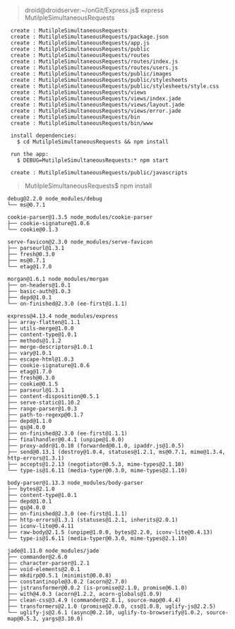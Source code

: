 > droid@droidserver:~/onGit/Express.js$ express MutilpleSimultaneousRequests

     create : MutilpleSimultaneousRequests
     create : MutilpleSimultaneousRequests/package.json
     create : MutilpleSimultaneousRequests/app.js
     create : MutilpleSimultaneousRequests/public
     create : MutilpleSimultaneousRequests/routes
     create : MutilpleSimultaneousRequests/routes/index.js
     create : MutilpleSimultaneousRequests/routes/users.js
     create : MutilpleSimultaneousRequests/public/images
     create : MutilpleSimultaneousRequests/public/stylesheets
     create : MutilpleSimultaneousRequests/public/stylesheets/style.css
     create : MutilpleSimultaneousRequests/views
     create : MutilpleSimultaneousRequests/views/index.jade
     create : MutilpleSimultaneousRequests/views/layout.jade
     create : MutilpleSimultaneousRequests/views/error.jade
     create : MutilpleSimultaneousRequests/bin
     create : MutilpleSimultaneousRequests/bin/www
  
     install dependencies:
       $ cd MutilpleSimultaneousRequests && npm install
  
     run the app:
       $ DEBUG=MutilpleSimultaneousRequests:* npm start
  
     create : MutilpleSimultaneousRequests/public/javascripts



> MutilpleSimultaneousRequests$ npm install

    debug@2.2.0 node_modules/debug
    └── ms@0.7.1
    
    cookie-parser@1.3.5 node_modules/cookie-parser
    ├── cookie-signature@1.0.6
    └── cookie@0.1.3
    
    serve-favicon@2.3.0 node_modules/serve-favicon
    ├── parseurl@1.3.1
    ├── fresh@0.3.0
    ├── ms@0.7.1
    └── etag@1.7.0
    
    morgan@1.6.1 node_modules/morgan
    ├── on-headers@1.0.1
    ├── basic-auth@1.0.3
    ├── depd@1.0.1
    └── on-finished@2.3.0 (ee-first@1.1.1)
    
    express@4.13.4 node_modules/express
    ├── array-flatten@1.1.1
    ├── utils-merge@1.0.0
    ├── content-type@1.0.1
    ├── methods@1.1.2
    ├── merge-descriptors@1.0.1
    ├── vary@1.0.1
    ├── escape-html@1.0.3
    ├── cookie-signature@1.0.6
    ├── etag@1.7.0
    ├── fresh@0.3.0
    ├── cookie@0.1.5
    ├── parseurl@1.3.1
    ├── content-disposition@0.5.1
    ├── serve-static@1.10.2
    ├── range-parser@1.0.3
    ├── path-to-regexp@0.1.7
    ├── depd@1.1.0
    ├── qs@4.0.0
    ├── on-finished@2.3.0 (ee-first@1.1.1)
    ├── finalhandler@0.4.1 (unpipe@1.0.0)
    ├── proxy-addr@1.0.10 (forwarded@0.1.0, ipaddr.js@1.0.5)
    ├── send@0.13.1 (destroy@1.0.4, statuses@1.2.1, ms@0.7.1, mime@1.3.4, http-errors@1.3.1)
    ├── accepts@1.2.13 (negotiator@0.5.3, mime-types@2.1.10)
    └── type-is@1.6.11 (media-typer@0.3.0, mime-types@2.1.10)
    
    body-parser@1.13.3 node_modules/body-parser
    ├── bytes@2.1.0
    ├── content-type@1.0.1
    ├── depd@1.0.1
    ├── qs@4.0.0
    ├── on-finished@2.3.0 (ee-first@1.1.1)
    ├── http-errors@1.3.1 (statuses@1.2.1, inherits@2.0.1)
    ├── iconv-lite@0.4.11
    ├── raw-body@2.1.5 (unpipe@1.0.0, bytes@2.2.0, iconv-lite@0.4.13)
    └── type-is@1.6.11 (media-typer@0.3.0, mime-types@2.1.10)
    
    jade@1.11.0 node_modules/jade
    ├── commander@2.6.0
    ├── character-parser@1.2.1
    ├── void-elements@2.0.1
    ├── mkdirp@0.5.1 (minimist@0.0.8)
    ├── constantinople@3.0.2 (acorn@2.7.0)
    ├── jstransformer@0.0.2 (is-promise@2.1.0, promise@6.1.0)
    ├── with@4.0.3 (acorn@1.2.2, acorn-globals@1.0.9)
    ├── clean-css@3.4.9 (commander@2.8.1, source-map@0.4.4)
    ├── transformers@2.1.0 (promise@2.0.0, css@1.0.8, uglify-js@2.2.5)
    └── uglify-js@2.6.1 (async@0.2.10, uglify-to-browserify@1.0.2, source-map@0.5.3, yargs@3.10.0)

